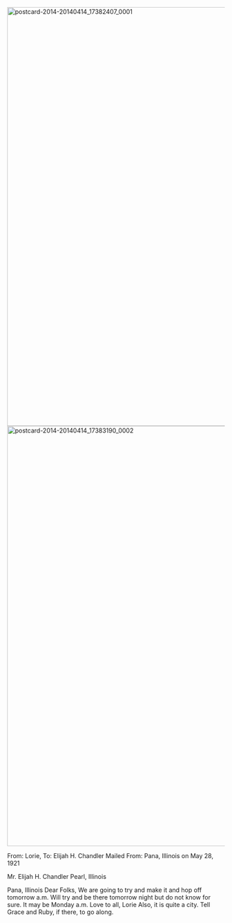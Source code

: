 <html><body><a href="http://107.170.91.122/wp-content/uploads/2014/04/postcard-2014-20140414_17382407_0001.jpg"><img class="alignnone size-full wp-image-215" src="http://107.170.91.122/wp-content/uploads/2014/04/postcard-2014-20140414_17382407_0001.jpg" alt="postcard-2014-20140414_17382407_0001" width="1533" height="970"></a><a href="http://107.170.91.122/wp-content/uploads/2014/04/postcard-2014-20140414_17383190_0002.jpg"><img class="alignnone size-full wp-image-214" src="http://107.170.91.122/wp-content/uploads/2014/04/postcard-2014-20140414_17383190_0002.jpg" alt="postcard-2014-20140414_17383190_0002" width="1548" height="973"></a>

From: Lorie, To: Elijah H. Chandler
Mailed From: Pana, Illinois on May 28, 1921

Mr. Elijah H. Chandler
Pearl, Illinois

Pana, Illinois
Dear Folks,
We are going to try and make it and hop off tomorrow a.m. Will try and be there tomorrow night but do not know for sure. It may be Monday a.m.
Love to all,
Lorie
Also, it is quite a city. Tell Grace and Ruby, if there, to go along.

 </body></html>